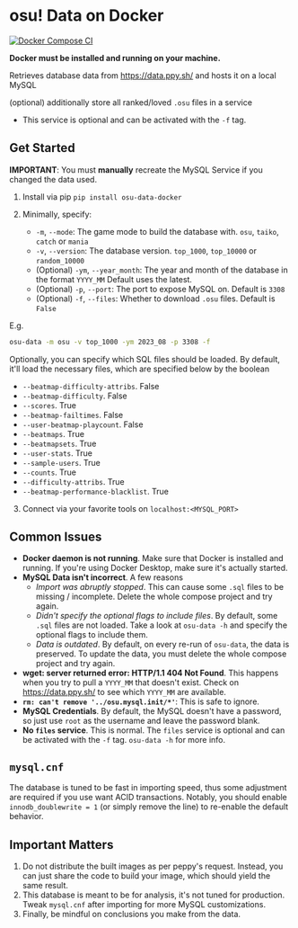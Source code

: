 # osu! Data on Docker

[![Docker Compose CI](https://github.com/Eve-ning/osu-data-docker/actions/workflows/docker-image.yml/badge.svg)](https://github.com/Eve-ning/osu-data-docker/actions/workflows/docker-image.yml)

**Docker must be installed and running on your machine.**

Retrieves database data from https://data.ppy.sh/ and hosts it on a local MySQL

(optional) additionally store all ranked/loved `.osu` files in a service

- This service is optional and can be activated with the `-f` tag.

## Get Started

**IMPORTANT**: You must **manually** recreate the MySQL Service if you changed
the data used.

1) Install via pip `pip install osu-data-docker`

2) Minimally, specify:
    - `-m`, `--mode`:
      The game mode to build the database with. `osu`, `taiko`, `catch`
      or `mania`
    - `-v`, `--version`:
      The database version. `top_1000`, `top_10000` or `random_10000`
    - (Optional) `-ym`, `--year_month`:
      The year and month of the database in the format `YYYY_MM` Default uses
      the latest.
    - (Optional) `-p`, `--port`:
      The port to expose MySQL on. Default is `3308`
    - (Optional) `-f`, `--files`:
      Whether to download `.osu` files. Default is `False`

E.g.

```bash
osu-data -m osu -v top_1000 -ym 2023_08 -p 3308 -f
```

Optionally, you can specify which SQL files should be loaded.
By default, it'll load the necessary files, which are specified below
by the boolean

- `--beatmap-difficulty-attribs`. False
- `--beatmap-difficulty`. False
- `--scores`. True
- `--beatmap-failtimes`. False
- `--user-beatmap-playcount`. False
- `--beatmaps`. True
- `--beatmapsets`. True
- `--user-stats`. True
- `--sample-users`. True
- `--counts`. True
- `--difficulty-attribs`. True
- `--beatmap-performance-blacklist`. True

3) Connect via your favorite tools on `localhost:<MYSQL_PORT>`

## Common Issues

- **Docker daemon is not running**. Make sure that Docker is installed and
  running. If you're using Docker Desktop, make sure it's actually started.
- **MySQL Data isn't incorrect**. A few reasons
    - *Import was abruptly stopped*. This can cause some `.sql` files to be
      missing / incomplete. Delete the whole compose project and try again.
    - *Didn't specify the optional flags to include files*. By default, some
      `.sql` files are not loaded. Take a look at `osu-data -h` and specify the
      optional flags to include them.
    - *Data is outdated*. By default, on every re-run of `osu-data`, the data
      is
      preserved. To update the data, you must delete the whole compose project
      and try again.
- **wget: server returned error: HTTP/1.1 404 Not Found**. This happens when
  you try to pull a `YYYY_MM` that doesn't exist. Check on https://data.ppy.sh/
  to see which `YYYY_MM` are available.
- **`rm: can't remove '../osu.mysql.init/*'`**: This is safe to ignore.
- **MySQL Credentials**. By default, the MySQL doesn't have a password, so just
  use `root` as the username and leave the password blank.
- **No `files` service**. This is normal. The `files` service is optional and
  can be activated with the `-f` tag. `osu-data -h` for more info.


## `mysql.cnf`

The database is tuned to be fast in importing speed, thus some adjustment are
required if you use want
ACID transactions. Notably, you should enable `innodb_doublewrite = 1` (or
simply remove the line) to
re-enable the default behavior.

## Important Matters

1) Do not distribute the built images as per peppy's request.
   Instead, you can just share the code to build your image, which should yield
   the same result.
2) This database is meant to be for analysis, it's not tuned for production.
   Tweak `mysql.cnf` after importing
   for more MySQL customizations.
3) Finally, be mindful on conclusions you make from the data.
